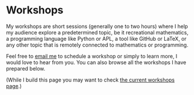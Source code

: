 # Workshops

My workshops are short sessions (generally one to two hours) where I help my audience
explore a predetermined topic, be it recreational mathematics,
a programming language like Python or APL, a tool like GitHub or LaTeX,
or any other topic that is remotely connected to mathematics or programming.

Feel free to [email me][email] to schedule a workshop or simply to learn more,
I would love to hear from you.
You can also browse all the workshops I have prepared below.

(While I build this page you may want to check [the current workshops page](/workshops).)

[email]: mailto:rodrigo@mathspp.com
[workshops]: ../workshops
